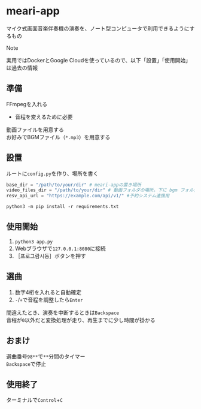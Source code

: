 # meari-app
マイク式画面音楽伴奏機の演奏を、ノート型コンピュータで利用できるようにするもの  

> [!NOTE]
> 実用ではDockerとGoogle Cloudを使っているので、以下「設置」「使用開始」は過去の情報  

## 準備
FFmpegを入れる  
- 音程を変えるために必要

動画ファイルを用意する  
お好みでBGMファイル（`*.mp3`）を用意する  

## 設置
ルートに`config.py`を作り、場所を書く  
```python
base_dir = "/path/to/your/dir" # meari-appの置き場所
video_files_dir = "/path/to/your/dir" # 動画フォルダの場所。下に bgm フォルダを配置可能
resv_api_url = "https://example.com/api/v1/" #予約システム連携用
```

`python3 -m pip install -r requirements.txt`  

## 使用開始
1. `python3 app.py`  
2. Webブラウザで`127.0.0.1:8080`に接続  
3. ［프로그람시동］ボタンを押す

## 選曲
1. 数字4桁を入れると自動確定  
2. `-`/`+`で音程を調整したら`Enter`
  
間違えたとき、演奏を中断するときは`Backspace`  
音程が`0`以外だと変換処理が走り、再生までに少し時間が掛かる  

## おまけ
選曲番号`98**`で`**`分間のタイマー  
`Backspace`で停止

## 使用終了
ターミナルで`Control`+`C`
